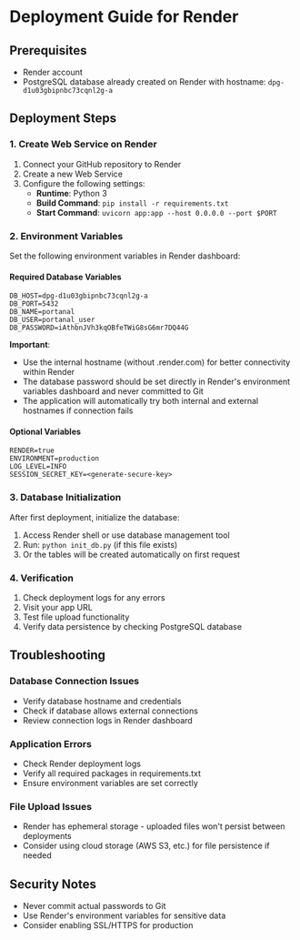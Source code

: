 # Deployment Guide for Render

## Prerequisites

- Render account
- PostgreSQL database already created on Render with hostname: `dpg-d1u03gbipnbc73cqnl2g-a`

## Deployment Steps

### 1. Create Web Service on Render

1. Connect your GitHub repository to Render
2. Create a new Web Service
3. Configure the following settings:
   - **Runtime**: Python 3
   - **Build Command**: `pip install -r requirements.txt`
   - **Start Command**: `uvicorn app:app --host 0.0.0.0 --port $PORT`

### 2. Environment Variables

Set the following environment variables in Render dashboard:

#### Required Database Variables

```
DB_HOST=dpg-d1u03gbipnbc73cqnl2g-a
DB_PORT=5432
DB_NAME=portanal
DB_USER=portanal_user
DB_PASSWORD=iAthbnJVh3kqOBfeTWiG8sG6mr7DQ44G
```

**Important**:

- Use the internal hostname (without .render.com) for better connectivity within Render
- The database password should be set directly in Render's environment variables dashboard and never committed to Git
- The application will automatically try both internal and external hostnames if connection fails

#### Optional Variables

```
RENDER=true
ENVIRONMENT=production
LOG_LEVEL=INFO
SESSION_SECRET_KEY=<generate-secure-key>
```

### 3. Database Initialization

After first deployment, initialize the database:

1. Access Render shell or use database management tool
2. Run: `python init_db.py` (if this file exists)
3. Or the tables will be created automatically on first request

### 4. Verification

1. Check deployment logs for any errors
2. Visit your app URL
3. Test file upload functionality
4. Verify data persistence by checking PostgreSQL database

## Troubleshooting

### Database Connection Issues

- Verify database hostname and credentials
- Check if database allows external connections
- Review connection logs in Render dashboard

### Application Errors

- Check Render deployment logs
- Verify all required packages in requirements.txt
- Ensure environment variables are set correctly

### File Upload Issues

- Render has ephemeral storage - uploaded files won't persist between deployments
- Consider using cloud storage (AWS S3, etc.) for file persistence if needed

## Security Notes

- Never commit actual passwords to Git
- Use Render's environment variables for sensitive data
- Consider enabling SSL/HTTPS for production
